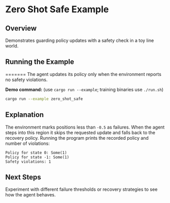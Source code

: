 # Zero Shot Safe Example

## Overview

Demonstrates guarding policy updates with a safety check in a toy line world.

## Running the Example
=======
The agent updates its policy only when the environment reports no safety
violations.

**Demo command:** (use `cargo run --example`; training binaries use `./run.sh`)

```bash
cargo run --example zero_shot_safe
```

## Explanation

The environment marks positions less than `-0.5` as failures. When the agent
steps into this region it skips the requested update and falls back to the
recovery policy. Running the program prints the recorded policy and number of
violations:

```
Policy for state 0: Some(1)
Policy for state -1: Some(1)
Safety violations: 1
```

## Next Steps

Experiment with different failure thresholds or recovery strategies to see how
the agent behaves.

